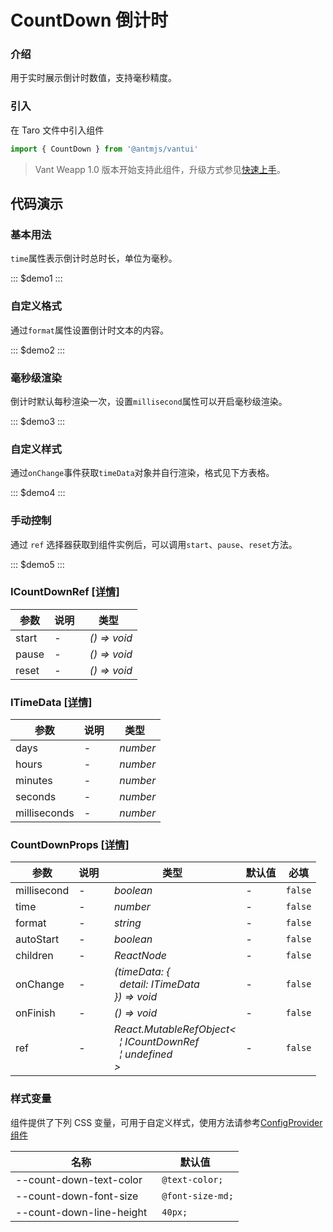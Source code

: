 # CountDown 倒计时

### 介绍

用于实时展示倒计时数值，支持毫秒精度。

### 引入

在 Taro 文件中引入组件

```js
import { CountDown } from '@antmjs/vantui'
```

> Vant Weapp 1.0 版本开始支持此组件，升级方式参见[快速上手](#/quickstart)。

## 代码演示

### 基本用法

`time`属性表示倒计时总时长，单位为毫秒。

::: $demo1 :::

### 自定义格式

通过`format`属性设置倒计时文本的内容。

::: $demo2 :::

### 毫秒级渲染

倒计时默认每秒渲染一次，设置`millisecond`属性可以开启毫秒级渲染。

::: $demo3 :::

### 自定义样式

通过`onChange`事件获取`timeData`对象并自行渲染，格式见下方表格。

::: $demo4 :::

### 手动控制

通过 `ref` 选择器获取到组件实例后，可以调用`start`、`pause`、`reset`方法。

::: $demo5 :::

### ICountDownRef [[详情]](https://github.com/AntmJS/vantui/tree/main/packages/vantui/types/count-down.d.ts)

| 参数  | 说明 | 类型                                    |
| ----- | ---- | --------------------------------------- |
| start | -    | _&nbsp;&nbsp;()&nbsp;=>&nbsp;void<br/>_ |
| pause | -    | _&nbsp;&nbsp;()&nbsp;=>&nbsp;void<br/>_ |
| reset | -    | _&nbsp;&nbsp;()&nbsp;=>&nbsp;void<br/>_ |

### ITimeData [[详情]](https://github.com/AntmJS/vantui/tree/main/packages/vantui/types/count-down.d.ts)

| 参数         | 说明 | 类型                      |
| ------------ | ---- | ------------------------- |
| days         | -    | _&nbsp;&nbsp;number<br/>_ |
| hours        | -    | _&nbsp;&nbsp;number<br/>_ |
| minutes      | -    | _&nbsp;&nbsp;number<br/>_ |
| seconds      | -    | _&nbsp;&nbsp;number<br/>_ |
| milliseconds | -    | _&nbsp;&nbsp;number<br/>_ |

### CountDownProps [[详情]](https://github.com/AntmJS/vantui/tree/main/packages/vantui/types/count-down.d.ts)

| 参数        | 说明 | 类型                                                                                                                                                                     | 默认值 | 必填    |
| ----------- | ---- | ------------------------------------------------------------------------------------------------------------------------------------------------------------------------ | ------ | ------- |
| millisecond | -    | _&nbsp;&nbsp;boolean<br/>_                                                                                                                                               | -      | `false` |
| time        | -    | _&nbsp;&nbsp;number<br/>_                                                                                                                                                | -      | `false` |
| format      | -    | _&nbsp;&nbsp;string<br/>_                                                                                                                                                | -      | `false` |
| autoStart   | -    | _&nbsp;&nbsp;boolean<br/>_                                                                                                                                               | -      | `false` |
| children    | -    | _&nbsp;&nbsp;ReactNode<br/>_                                                                                                                                             | -      | `false` |
| onChange    | -    | _&nbsp;&nbsp;(timeData:&nbsp;{<br/>&nbsp;&nbsp;&nbsp;&nbsp;detail:&nbsp;ITimeData<br/>&nbsp;&nbsp;})&nbsp;=>&nbsp;void<br/>_                                             | -      | `false` |
| onFinish    | -    | _&nbsp;&nbsp;()&nbsp;=>&nbsp;void<br/>_                                                                                                                                  | -      | `false` |
| ref         | -    | _&nbsp;&nbsp;React.MutableRefObject<<br/>&nbsp;&nbsp;&nbsp;&nbsp;&brvbar;&nbsp;ICountDownRef<br/>&nbsp;&nbsp;&nbsp;&nbsp;&brvbar;&nbsp;undefined<br/>&nbsp;&nbsp;><br/>_ | -      | `false` |

### 样式变量

组件提供了下列 CSS 变量，可用于自定义样式，使用方法请参考[ConfigProvider 组件](https://antmjs.github.io/vantui/#/config-provider)

| 名称                     | 默认值            |
| ------------------------ | ----------------- |
| --count-down-text-color  | ` @text-color;`   |
| --count-down-font-size   | ` @font-size-md;` |
| --count-down-line-height | ` 40px;`          |
